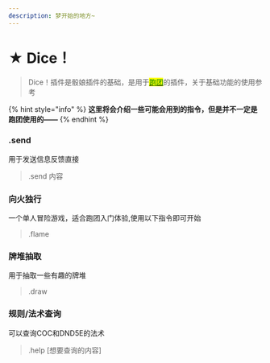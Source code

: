 ```yaml
---
description: 梦开始的地方~
---
```


# ★ Dice！

> Dice！插件是骰娘插件的基础，是用于[<mark style="color:green;">跑团</mark>](https://baike.baidu.com/item/%E8%B7%91%E5%9B%A2/9451312?fr=aladdin)的插件，关于基础功能的使用参考

{% hint style="info" %}
**这里将会介绍一些可能会用到的指令，但是并不一定是跑团使用的——**
{% endhint %}

### .send

用于发送信息反馈直接

> .send 内容

### 向火独行

一个单人冒险游戏，适合跑团入门体验,使用以下指令即可开始

> .flame

### 牌堆抽取

用于抽取一些有趣的牌堆

> .draw

### 规则/法术查询

可以查询COC和DND5E的法术

> .help \[想要查询的内容]
